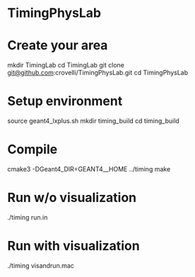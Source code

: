 # TimingPhysLab

# Create your area
mkdir TimingLab
cd TimingLab
git clone git@github.com:crovelli/TimingPhysLab.git
cd TimingPhysLab

# Setup environment 
source geant4_lxplus.sh
mkdir timing_build
cd timing_build

# Compile
cmake3 -DGeant4_DIR=GEANT4__HOME ../timing
make

# Run w/o visualization
./timing run.in

# Run with visualization
./timing visandrun.mac
